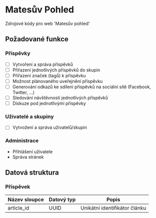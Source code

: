 # Matesův Pohled
Zdrojové kódy pro web 'Matesův pohled'

## Požadované funkce
### Příspěvky
- [ ] Vytvoření a správa příspěvků
- [ ] Přiřazení jednotlivých příspěvků do skupin
- [ ] Přiřazení značek (tagů) k příspěvku
- [ ] Možnost plánovaného uveřejnění příspěvku
- [ ] Generování odkazů ke sdílení příspěvků na sociální sítě (Facebook, Twitter, ...)
- [ ] Sledování návštěvnosti jednotlivých příspěvků
- [ ] Diskuze pod jednotlivými příspěvky

### Uživatelé a skupiny
- [ ] Vytvožení a správa uživatelů/skupin

### Administrace
* Přihlášení uživatele
* Správa stránek

## Datová struktura
### Příspěvek
| Název sloupce | Datový typ | Popis                         |
| ------------- | ---------- | ----------------------------- |
| article\_id   | UUID       | Unikátní identifikátor článku |
